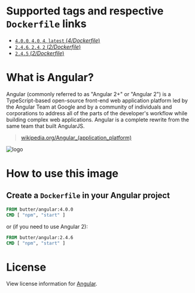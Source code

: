# Supported tags and respective `Dockerfile` links

-	[`4.0.0`, `4.0`, `4`, `latest` (*4/Dockerfile*)](https://github.com/butter/docker-angular/blob/f9efce93fb6e393f0d649d179533f5865ec9bc23/4/Dockerfile)
-	[`2.4.6`, `2.4`, `2` (*2/Dockerfile*)](https://github.com/butter/docker-angular/blob/f9efce93fb6e393f0d649d179533f5865ec9bc23/2/Dockerfile)
-	[`2.4.5` (*2/Dockerfile*)](https://github.com/butter/docker-angular/blob/c5af46c67b57ba8e5184bc4f769ade126902bd22/2/Dockerfile)

# What is Angular?
Angular (commonly referred to as "Angular 2+" or "Angular 2") is a TypeScript-based open-source front-end web application platform led by the Angular Team at Google and by a community of individuals and corporations to address all of the parts of the developer's workflow while building complex web applications. Angular is a complete rewrite from the same team that built AngularJS.

> [wikipedia.org/Angular\_(application_platform)](https://en.wikipedia.org/wiki/Angular_(application_platform))

![logo](https://upload.wikimedia.org/wikipedia/commons/c/cf/Angular_full_color_logo.svg)

# How to use this image

## Create a `Dockerfile` in your Angular project

```dockerfile
FROM butter/angular:4.0.0
CMD [ "npm", "start" ]
```

or (if you need to use Angular 2):

```dockerfile
FROM butter/angular:2.4.6
CMD [ "npm", "start" ]
```

# License

View license information for [Angular](https://angular.io/license).
